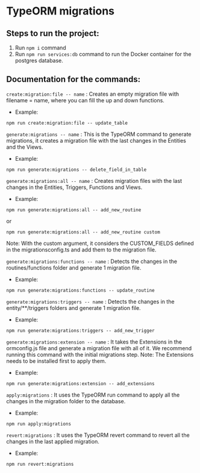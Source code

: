 # TypeORM migrations

## Steps to run the project:

1. Run `npm i` command
2. Run `npm run services:db` command to run the Docker container for the postgres database.

## Documentation for the commands:

`create:migration:file -- name` : Creates an empty migration file with filename = name, where you can fill the up and down functions.
- Example:
```
npm run create:migration:file -- update_table 
```

`generate:migrations -- name` : This is the TypeORM command to generate migrations, it creates a migration file with the last changes in the Entities and the Views.
- Example:
```
npm run generate:migrations -- delete_field_in_table 
```

`generate:migrations:all -- name` : Creates migration files with the last changes in the Entities, Triggers, Functions and Views.
- Example:
```
npm run generate:migrations:all -- add_new_routine
```
or
```
npm run generate:migrations:all -- add_new_routine custom
```
Note: With the custom argument, it considers the CUSTOM_FIELDS defined in the migrationsconfig.ts and add them to the migration file.

`generate:migrations:functions -- name` : Detects the changes in the routines/functions folder and generate 1 migration file.
- Example:
```
npm run generate:migrations:functions -- update_routine
```

`generate:migrations:triggers -- name` : Detects the changes in the entity/**/triggers folders and generate 1 migration file.
- Example:
```
npm run generate:migrations:triggers -- add_new_trigger
```

`generate:migrations:extension -- name` : It takes the Extensions in the ormconfig.js file and generate a migration file with all of it. We recommend running this command with the initial migrations step. Note: The Extensions needs to be installed first to apply them.
- Example:
```
npm run generate:migrations:extension -- add_extensions
```

`apply:migrations` : It uses the TypeORM run command to apply all the changes in the migration folder to the database.
- Example:
```
npm run apply:migrations 
```

`revert:migrations` : It uses the TypeORM revert command to revert all the changes in the last applied migration.
- Example:
```
npm run revert:migrations 
```